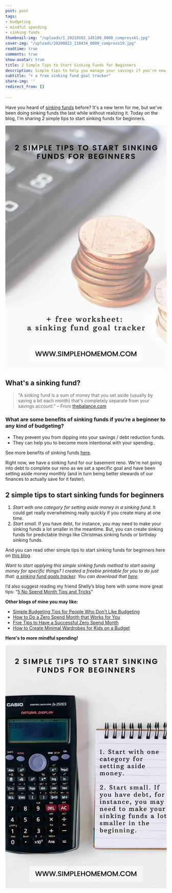 ```yaml
---
post: post
tags:
- budgeting
- mindful spending
- sinking funds
thumbnail-img: "/uploads/1_20210102_145100_0000_compress61.jpg"
cover-img: "/uploads/20200822_110434_0000_compress19.jpg"
readtime: true
comments: true
show-avatar: true
title: 2 Simple Tips to Start Sinking Funds for Beginners
description: Simple tips to help you manage your savings if you're new to budgeting.
subtitle: "+ a free sinking fund goal tracker"
share-img: ''
redirect_from: []

---
```

Have you heard of [sinking funds](https://www.everydollar.com/blog/what-is-a-sinking-fund) before? It's a new term for me, but we've been doing sinking funds the last while without realizing it. Today on the blog, I'm sharing 2 simple tips to start sinking funds for beginners.

![Money on the table.](/uploads/2-simple-tips-to-start-sinking-funds-for-beginners-shm2.jpg "2 Simple Tips to Start Sinking Funds for Beginners SHM")

## What's a sinking fund?

> "A sinking fund is a sum of money that you set aside (usually by saving a bit each month) that's completely separate from your savings account." – From [thebalance.com](https://www.thebalance.com/sinking-funds-2385686)

### What are some benefits of sinking funds if you’re a beginner to any kind of budgeting?

* They prevent you from dipping into your savings / debt reduction funds.
* They can help you to become more intentional with your spending..

See more benefits of sinking funds [here](https://crazytogether.com/sinking-funds-need-love/).

Right now, we have a sinking fund for our basement reno. We're not going into debt to complete our reno as we set a specific goal and have been setting aside money monthly (and in turn being better stewards of our finances to actually save for it faster).

## 2 simple tips to start sinking funds for beginners

1. _Start with one category for setting aside money in a sinking fund._ It could get really overwhelming really quickly if you create many at one time.
2. _Start small._ If you have debt, for instance, you may need to make your sinking funds a lot smaller in the meantime. But, you can create sinking funds for predictable things like Christmas sinking funds or birthday sinking funds.

And you can read other simple tips to start sinking funds for beginners here on [this blog](https://www.mintnotion.com/budgeting/sinking-funds-for-beginners/#:\~:text=It's%20a%20simple%20process%20to,to%20call%20your%20sinking%20fund.).

_Want to start applying this simple sinking funds method to start saving money for specific things? I created a freebie printable for you to do just that:_ [_a sinking fund goals tracker_](https://mailchi.mp/8d79f4f33003/sinkingfunds)_. You can download that_ [_here_](https://mailchi.mp/8d79f4f33003/sinkingfunds)_._

I’d also suggest reading my friend Shelly’s blog here with some more great tips: “[5 No Spend Month Tips and Tricks](https://www.envision31.com/blog1/5nospendmonthtipsandtricks)"

**Other blogs of mine you may like:**

* [Simple Budgeting Tips for People Who Don’t Like Budgeting](https://www.simplehomemom.com/simple-budgeting-tips-for-people-who-don-t-like-budgeting/)
* [How to Do a Zero Spend Month that Works for You](https://www.simplehomemom.com/how-to-do-a-zero-spend-month-that-works-for-you/)
* [Five Tips to Have a Successful Zero Spend Month](https://www.simplehomemom.com/five-tips-to-have-a-successful-zero-spend-month/)
* [How to Create Minimal Wardrobes for Kids on a Budget](https://www.simplehomemom.com/how-to-create-minimal-wardrobes-for-kids-on-a-budget/)

**Here's to more mindful spending!**

![Calculator next to a notepad.](/uploads/2-simple-tips-to-start-sinking-funds-for-beginners-shm.jpg "2 Simple Tips to Start Sinking Funds for Beginners SHM2")